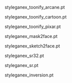 styleganex_toonify_arcane.pt

styleganex_toonify_cartoon.pt 

styleganex_toonify_pixar.pt

styleganex_mask2face.pt

styleganex_sketch2face.pt

styleganex_sr32.pt

styleganex_sr.pt

styleganex_inversion.pt
